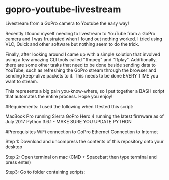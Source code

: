# gopro-youtube-livestream
Livestream from a GoPro camera to Youtube the easy way!

Recently I found myself needing to livestream to YouTube from a GoPro camera and I was frustrated when I found out nothing worked. I tried using VLC, Quick and other software but nothing seem to do the trick.

Finally, after looking around I came up with a simple solution that involved using a few amazing CLI tools called "ffmpeg" and "ffplay". Additionally, there are some other tasks that need to be done beside sending data to YouTube, such as refreshing the GoPro stream through the browser and sending keep-alive packets to it. This needs to be done EVERY TIME you want to stream.

This represents a big pain you-know-where, so I put together a BASH script that automates the entire process. Hope you enjoy!

#Requirements:
I used the following when I tested this script:

MacBook Pro running Sierra
GoPro Hero 4 running the latest firmware as of July 2017
Python 3.6.1 - MAKE SURE YOU UPDATE PYTHON

#Prerequisites
WiFi connection to GoPro
Ethernet Connection to Internet

Step 1:
Download and uncompress the contents of this repository onto your desktop

Step 2:
Open terminal on mac (CMD + Spacebar; then type terminal and press enter)

Step3:
Go to folder containing scripts:
